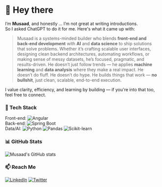 # 👋 Hey there

I’m **Musaad**, and honestly ... I’m not great at writing introductions.  
So I asked ChatGPT to do it for me. Here's what it came up with:

> Musaad is a systems-minded builder who blends **front-end and back-end development** with **AI** and **data science** to ship solutions that solve problems. Whether it’s crafting scalable user interfaces, designing clean backend architectures, automating workflows, or making sense of messy datasets, he’s focused, pragmatic, and results-driven. He doesn’t just follow trends — he applies **machine learning** and **data analysis** where they make a real impact. He doesn’t do fluff. He doesn’t do hype. He builds things that work — **no bullshit**, just clean, scalable, end-to-end execution.

I value clarity, efficiency, and learning by building — if you're into that too, feel free to connect.

### 🧰 Tech Stack  
Front-end: ![Angular](https://img.shields.io/badge/Angular-DD0031?style=flat&logo=angular&logoColor=white)  
Back-end: ![Spring Boot](https://img.shields.io/badge/Spring_Boot-6DB33F?style=flat&logo=spring-boot&logoColor=white)  
Data/AI: ![Python](https://img.shields.io/badge/Python-3776AB?style=flat&logo=python&logoColor=white) ![Pandas](https://img.shields.io/badge/Pandas-150458?style=flat&logo=pandas&logoColor=white) ![Scikit-learn](https://img.shields.io/badge/Scikit--learn-F7931E?style=flat&logo=scikit-learn&logoColor=white)


### 📊 GitHub Stats
![Musaad's GitHub stats](https://github-readme-stats.vercel.app/api?username=musaadmh&show_icons=true&hide=issues&theme=default)

### 📫 Reach Me

[![LinkedIn](https://img.shields.io/badge/LinkedIn-blue?style=flat&logo=linkedin&logoColor=white)](https://linkedin.com/in/musaadmh)
[![Twitter](https://img.shields.io/badge/Twitter-1DA1F2?style=flat&logo=twitter&logoColor=white)](https://twitter.com/musaadtech)


<!--
**MusaadTech/MusaadTech** is a ✨ _special_ ✨ repository because its `README.md` (this file) appears on your GitHub profile.

Here are some ideas to get you started:

- 🔭 I’m currently working on ...
- 🌱 I’m currently learning ...
- 👯 I’m looking to collaborate on ...
- 🤔 I’m looking for help with ...
- 💬 Ask me about ...
- 📫 How to reach me: ...
- 😄 Pronouns: ...
- ⚡ Fun fact: ...
-->
